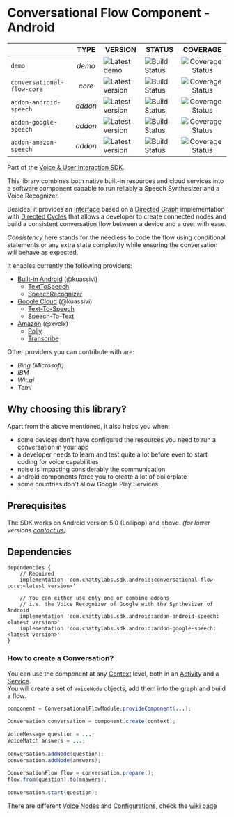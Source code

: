 # Conversational Flow Component - Android

|                   	     | TYPE  	| VERSION 	            | STATUS 	          | COVERAGE                |
|--------------------------- |:-------:	|---------------------- |-------------------- |:-----------------------:|
| `demo`                     | _demo_  	| ![Latest demo][v0]    | ![Build Status][s0] | ![Coverage Status][c0]  |
| `conversational-flow-core` | _core_  	| ![Latest version][v1] | ![Build Status][s1] | ![Coverage Status][c1]  |
| `addon-android-speech`     | _addon_ 	| ![Latest version][v2] | ![Build Status][s2] | ![Coverage Status][c2]  |
| `addon-google-speech`      | _addon_	| ![Latest version][v3] | ![Build Status][s3] | ![Coverage Status][c3]  |
| `addon-amazon-speech`      | _addon_	| ![Latest version][v4] | ![Build Status][s4] | ![Coverage Status][c4]  |


Part of the [Voice & User Interaction SDK]().

This library combines both native built-in resources and cloud services into 
a software component capable to run reliably a Speech Synthesizer and a Voice Recognizer.

Besides, it provides an [Interface](#how-to-create-a-conversation) based on a 
[Directed Graph](https://en.wikipedia.org/wiki/Directed_graph) 
implementation with [Directed Cycles](https://en.wikipedia.org/wiki/Cycle_(graph_theory)) 
that allows a developer to create connected nodes and build a consistent conversation flow between 
a device and a user with ease. 

_Consistency_ here stands for the needless to code the flow using conditional statements or 
any extra state complexity while ensuring the conversation will behave as expected.


It enables currently the following providers:

- [Built-in Android][p1] (@kuassivi)
    - [TextToSpeech][p2]
    - [SpeechRecognizer][p3]
- [Google Cloud][p4] (@kuassivi)
    - [Text-To-Speech][p5]
    - [Speech-To-Text][p6]
- [Amazon][p4] (@xvelx)
    - [Polly][p5]
    - [Transcribe][p6]
    
Other providers you can contribute with are:

- _Bing (Microsoft)_ 
- _IBM_
- _Wit.ai_
- _Temi_ 

## Why choosing this library?

Apart from the above mentioned, it also helps you when:
- some devices don't have configured the resources you need to run a conversation in your app
- a developer needs to learn and test quite a lot before even to start coding for voice capabilities
- noise is impacting considerably the communication
- android components force you to create a lot of boilerplate
- some countries don't allow Google Play Services

    
## Prerequisites
The SDK works on Android version 5.0 (Lollipop) and above. _(for lower versions [contact us](mailto:hello@chattylabs.com))_

## Dependencies

    dependencies {
        // Required
        implementation 'com.chattylabs.sdk.android:conversational-flow-core:<latest version>'
         
        // You can either use only one or combine addons
        // i.e. the Voice Recognizer of Google with the Synthesizer of Android
        implementation 'com.chattylabs.sdk.android:addon-android-speech:<latest version>'
        implementation 'com.chattylabs.sdk.android:addon-google-speech:<latest version>'
    }

### How to create a Conversation?

You can use the component at any [Context]() level, both in an [Activity]() and a [Service](). 
<br/>You will create a set of `VoiceNode` objects, add them into the graph and build a flow.

```java
component = ConversationalFlowModule.provideComponent(...);
 
Conversation conversation = component.create(context);
 
VoiceMessage question = ...;
VoiceMatch answers = ...;
 
conversation.addNode(question);
conversation.addNode(answers);
 
ConversationFlow flow = conversation.prepare();
flow.from(question).to(answers);
 
conversation.start(question);
```

There are different [Voice Nodes]() and [Configurations](), check the [wiki page]()

&nbsp;

[v0]: https://img.shields.io/badge/demo-v0.6.3-blue.svg
[v1]: https://api.bintray.com/packages/chattylabs/maven/conversational-flow-core/images/download.svg?label=Latest%20version
[v2]: https://api.bintray.com/packages/chattylabs/maven/addon-android-speech/images/download.svg?label=Latest%20version
[v3]: https://api.bintray.com/packages/chattylabs/maven/addon-google-speech/images/download.svg?label=Latest%20version
[v4]: https://api.bintray.com/packages/chattylabs/maven/addon-amazon-speech/images/download.svg?label=Latest%20version

[s0]: https://app.bitrise.io/app/140e33e4fa4ab888/status.svg?token=QxUVT4wZRj6JGkZb4zSVAA&branch=master
[s1]: https://app.bitrise.io/app/0967af538a0efcc5/status.svg?token=95j60AolkTmhbMvDK5zhFw&branch=master
[s2]: https://app.bitrise.io/app/b555517d495ac587/status.svg?token=Fa2M4c_F5YHkhPddufLCNA&branch=master
[s3]: https://app.bitrise.io/app/6a8c16b3b5c964a8/status.svg?token=Q6_u9joriJEzfzcWaLuVjg&branch=master
[s4]: https://app.bitrise.io/app/beb0060592365303/status.svg?token=Nn2JIfPDel5PkqA2vDkuWw&branch=master

[c0]: https://coveralls.io/repos/chattylabs/unknown/badge.svg?branch=master&service=github
[c1]: https://coveralls.io/repos/chattylabs/conversational-flow-core/badge.svg?branch=master&service=github
[c2]: https://coveralls.io/repos/chattylabs/addon-android-speech/badge.svg?branch=master&service=github
[c3]: https://coveralls.io/repos/chattylabs/addon-google-speech/badge.svg?branch=master&service=github
[c4]: https://coveralls.io/repos/chattylabs/addon-amazon-speech/badge.svg?branch=master&service=github

[p1]: https://developers.google.com/voice-actions/interaction/voice-interactions
[p2]: https://developer.android.com/reference/android/speech/tts/TextToSpeech
[p3]: https://developer.android.com/reference/android/speech/SpeechRecognizer
[p4]: https://cloud.google.com/
[p5]: https://cloud.google.com/text-to-speech/
[p6]: https://cloud.google.com/speech-to-text/
